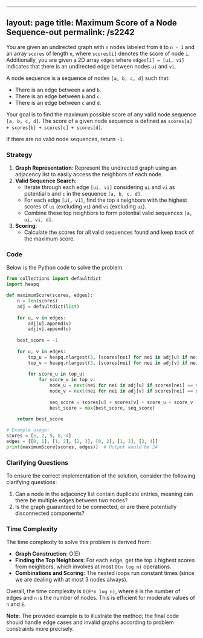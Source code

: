 
---
layout: page
title:  Maximum Score of a Node Sequence-out
permalink: /s2242
---
You are given an undirected graph with `n` nodes labeled from `0` to `n - 1` and an array `scores` of length `n`, where `scores[i]` denotes the score of node `i`. Additionally, you are given a 2D array `edges` where `edges[i] = [ui, vi]` indicates that there is an undirected edge between nodes `ui` and `vi`.

A node sequence is a sequence of nodes `[a, b, c, d]` such that:
- There is an edge between `a` and `b`.
- There is an edge between `b` and `c`.
- There is an edge between `c` and `d`.

Your goal is to find the maximum possible score of any valid node sequence `[a, b, c, d]`. The score of a given node sequence is defined as `scores[a] + scores[b] + scores[c] + scores[d]`.

If there are no valid node sequences, return `-1`.

### Strategy
1. **Graph Representation**: Represent the undirected graph using an adjacency list to easily access the neighbors of each node.
2. **Valid Sequence Search**:
   - Iterate through each edge `[ui, vi]` considering `ui` and `vi` as potential `b` and `c` in the sequence `[a, b, c, d]`.
   - For each edge `[ui, vi]`, find the top `4` neighbors with the highest scores of `ui` (excluding `vi`) and `vi` (excluding `ui`).
   - Combine these top neighbors to form potential valid sequences `[a, ui, vi, d]`.
3. **Scoring**:
   - Calculate the scores for all valid sequences found and keep track of the maximum score.

### Code
Below is the Python code to solve the problem:

```python
from collections import defaultdict
import heapq

def maximumScore(scores, edges):
    n = len(scores)
    adj = defaultdict(list)
    
    for u, v in edges:
        adj[u].append(v)
        adj[v].append(u)
    
    best_score = -1
    
    for u, v in edges:
        top_u = heapq.nlargest(3, [scores[nei] for nei in adj[u] if nei != v])
        top_v = heapq.nlargest(3, [scores[nei] for nei in adj[v] if nei != u])
        
        for score_u in top_u:
            for score_v in top_v:
                node_u = next(nei for nei in adj[u] if scores[nei] == score_u and nei != v)
                node_v = next(nei for nei in adj[v] if scores[nei] == score_v and nei != u and nei != node_u)
                
                seq_score = scores[u] + scores[v] + score_u + score_v
                best_score = max(best_score, seq_score)
                
    return best_score

# Example usage:
scores = [5, 2, 9, 8, 4]
edges = [[0, 1], [1, 2], [2, 3], [0, 2], [1, 3], [2, 4]]
print(maximumScore(scores, edges))  # Output would be 24
```

### Clarifying Questions
To ensure the correct implementation of the solution, consider the following clarifying questions:
1. Can a node in the adjacency list contain duplicate entries, meaning can there be multiple edges between two nodes?
2. Is the graph guaranteed to be connected, or are there potentially disconnected components?

### Time Complexity
The time complexity to solve this problem is derived from:
- **Graph Construction**: O(E)
- **Finding the Top Neighbors**: For each edge, get the top `3` highest scores from neighbors, which involves at most `O(n log n)` operations.
- **Combinations and Scoring**: The nested loops run constant times (since we are dealing with at most 3 nodes always).

Overall, the time complexity is `O(E*n log n)`, where `E` is the number of edges and `n` is the number of nodes. This is efficient for moderate values of `n` and `E`.

**Note**: The provided example is to illustrate the method; the final code should handle edge cases and invalid graphs according to problem constraints more precisely.